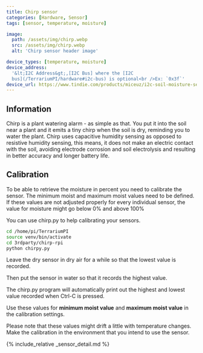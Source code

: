 ```yaml
---
title: Chirp sensor
categories: [Hardware, Sensor]
tags: [sensor, temperature, moisture]

image:
  path: /assets/img/chirp.webp
  src: /assets/img/chirp.webp
  alt: 'Chirp sensor header image'

device_types: [temperature, moisture]
device_address:
  '&lt;I2C Address&gt;,[I2C Bus] where the [I2C
  bus](/TerrariumPI/hardware#i2c-bus) is optional<br />Ex: `0x3f`'
device_url: https://www.tindie.com/products/miceuz/i2c-soil-moisture-sensor/
---
```


## Information

Chirp is a plant watering alarm - as simple as that. You put it into the soil
near a plant and it emits a tiny chirp when the soil is dry, reminding you to
water the plant. Chirp uses capacitive humidity sensing as opposed to resistive
humidity sensing, this means, it does not make an electric contact with the
soil, avoiding electrode corrosion and soil electrolysis and resulting in better
accuracy and longer battery life.

## Calibration

To be able to retrieve the moisture in percent you need to calibrate the sensor.
The minimum moist and maximum moist values need to be defined. If these values
are not adjusted properly for every individual sensor, the value for moisture
might go below 0% and above 100%

You can use chirp.py to help calibrating your sensors.

```bash
cd /home/pi/TerrariumPI
source venv/bin/activate
cd 3rdparty/chirp-rpi
python chirpy.py
```

Leave the dry sensor in dry air for a while so that the lowest value is
recorded.

Then put the sensor in water so that it records the highest value.

The chirp.py program will automatically print out the highest and lowest value
recorded when Ctrl-C is pressed.

Use these values for **minimum moist value** and **maximum moist value** in the
calibration settings.

Please note that these values might drift a little with temperature changes.
Make the calibration in the environment that you intend to use the sensor.

{% include_relative _sensor_detail.md %}
